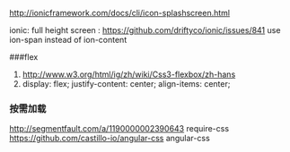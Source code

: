 http://ionicframework.com/docs/cli/icon-splashscreen.html

ionic: full height screen : https://github.com/driftyco/ionic/issues/841
use ion-span instead of ion-content 

###flex
1. http://www.w3.org/html/ig/zh/wiki/Css3-flexbox/zh-hans
2. 
    display: flex;
    justify-content: center;
    align-items: center;

### 按需加载
http://segmentfault.com/a/1190000002390643 require-css
https://github.com/castillo-io/angular-css angular-css 


